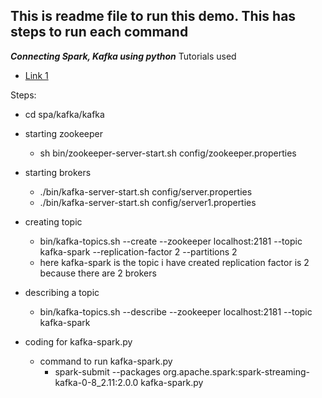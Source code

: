 ## This is readme file to run this demo. This has steps to run each command

**_Connecting Spark, Kafka using python_**
Tutorials used

- [Link 1](https://towardsdatascience.com/connecting-the-dots-python-spark-and-kafka-19e6beba6404)

Steps:

- cd spa/kafka/kafka
- starting zookeeper
  - sh bin/zookeeper-server-start.sh config/zookeeper.properties
- starting brokers
  - ./bin/kafka-server-start.sh config/server.properties
  - ./bin/kafka-server-start.sh config/server1.properties
- creating topic

  - bin/kafka-topics.sh --create --zookeeper localhost:2181 --topic kafka-spark --replication-factor 2 --partitions 2
  - here kafka-spark is the topic i have created replication factor is 2 because there are 2 brokers

- describing a topic

  - bin/kafka-topics.sh --describe --zookeeper localhost:2181 --topic kafka-spark

- coding for kafka-spark.py

  - command to run kafka-spark.py
    - spark-submit --packages org.apache.spark:spark-streaming-kafka-0-8_2.11:2.0.0 kafka-spark.py
